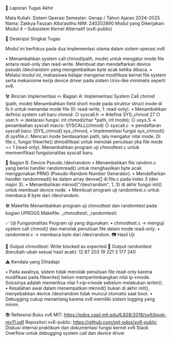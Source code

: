 📝 Laporan Tugas Akhir 

Mata Kuliah: Sistem Operasi
Semester: Genap / Tahun Ajaran 2024–2025
Nama: Zakkya Fauzan Alba’asithu
NIM: 240202890
Modul yang Dikerjakan:
Modul 4 – Subsistem Kernel Alternatif (xv6-public)

📌 Deskripsi Singkat Tugas 

Modul ini berfokus pada dua implementasi utama dalam sistem operasi xv6:

• Menambahkan system call chmod(path, mode) untuk mengatur mode file antara read-only dan read-write. Membuat dan mendaftarkan device pseudo /dev/random yang mengembalikan byte acak ketika dibaca. 
• Melalui modul ini, mahasiswa belajar mengenai modifikasi kernel file system serta mekanisme kerja device driver pada sistem Unix-like minimalis seperti xv6.

🛠️ Rincian Implementasi 
✏️ Bagian A: Implementasi System Call chmod (path, mode) Menambahkan field short mode pada struktur struct inode di fs.h untuk menandai mode file (0: read-write, 1: read-only). 
• Menambahkan definisi system call baru chmod: 
○ syscall.h → #define SYS_chmod 27 
○ user.h → deklarasi fungsi: int chmod(char *path, int mode); 
○ usys.S → penambahan syscall macro: SYSCALL(chmod) 
○ syscall.c → pendaftaran syscall baru: [SYS_chmod] sys_chmod, 
• Implementasi fungsi sys_chmod() di sysfile.c: Mencari inode berdasarkan path, lalu mengatur nilai mode. Di file.c, fungsi filewrite() dimodifikasi untuk menolak penulisan jika file mode == 1 (read-only). Menambahkan program uji chmodtest.c untuk memverifikasi fungsionalitas syscall baru. 

🔧 Bagian B: Device Pseudo /dev/random 
• Menambahkan file random.c yang berisi handler randomread() untuk menghasilkan byte acak menggunakan PRNG (Pseudo-Random Number Generator). 
• Mendaftarkan handler randomread() ke dalam array devsw[] di file.c pada index 3 (dev major 3). 
• Menambahkan mknod("/dev/random", 1, 3) di akhir fungsi init() untuk membuat device node. 
• Membuat program uji randomtest.c untuk membaca 8 byte dari /dev/random. 

🛠️ Makefile 
Menambahkan program uji chmodtest dan randomtest pada bagian UPROGS Makefile: 
_chmodtest\ 
_randomtest\ 

✅ Uji Fungsionalitas 
Program uji yang digunakan:
• chmodtest.c → menguji system call chmod() dan menolak penulisan file dalam mode read-only. 
• randomtest.c → membaca byte dari /dev/random. 📷 Hasil Uji 

📍 Output chmodtest: 
Write blocked as expected 
📍 Output randomtest (berubah-ubah sesuai hasil acak): 
12 87 203 19 221 3 177 240 

⚠️ Kendala yang Dihadapi 

• Pada awalnya, sistem tidak menolak penulisan file read-only karena modifikasi pada filewrite() belum mempertimbangkan nilai ip->mode. Solusinya adalah memeriksa nilai f->ip->mode sebelum melakukan writei(). 
• Kesalahan awal dalam menempatkan mknod() bukan di akhir init(), menyebabkan device /dev/random tidak muncul otomatis saat boot. 
• Debugging cukup menantang karena xv6 memiliki sistem logging yang minim. 

📚 Referensi Buku xv6 MIT: https://pdos.csail.mit.edu/6.828/2018/xv6/book-rev11.pdf 
Repositori xv6-public: https://github.com/mit-pdos/xv6-public 
Diskusi internal praktikum dan dokumentasi fungsi kernel xv6 Stack Overflow untuk debugging system call dan device driver 
